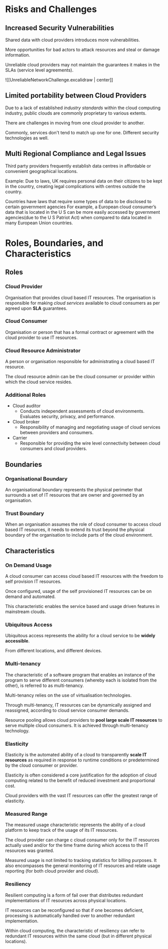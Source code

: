 # Risks and Challenges

## Increased Security Vulnerabilities

Shared data with cloud providers introduces more vulnerabilities. 

More opportunities for bad actors to attack resources and steal or damage information.

Unreliable cloud providers may not maintain the guarantees it makes in the SLAs (service level agreements).

![[UnreliableNetworkChallenge.excalidraw | center]]

## Limited portability between Cloud Providers

Due to a lack of established *industry standards* within the cloud computing industry, public clouds are commonly proprietary to various extents.

There are challenges in moving from one cloud provider to another.

Commonly, services don't tend to match up one for one. Different security technologies as well.

## Multi Regional Compliance and Legal Issues

Third party providers frequently establish data centres in affordable or convenient geographical locations. 

Example: Due to laws, UK requires personal data on their citizens to be kept in the country, creating legal complications with centres outside the country.

Countries have laws that require some types of data to be disclosed to certain government agencies For example, a European cloud consumer’s data that is located in the U S can be more easily accessed by government agencies(due to the U S Patriot Act) when compared to data located in many European Union countries.

# Roles, Boundaries, and Characteristics

## Roles

### Cloud Provider

Organisation that provides cloud based IT resources. 
The organisation is responsible for making *cloud services* available to cloud consumers as per agreed upon **SLA** guarantees.

### Cloud Consumer

Organisation or person that has a formal contract or agreement with the cloud provider to use IT resources. 

### Cloud Resource Administrator

A person or organisation responsible for administrating a cloud based IT resource.

The cloud resource admin can be the cloud consumer or provider within which the cloud service resides.

### Additional Roles
- Cloud auditor
	- Conducts independent assessments of cloud environments. Evaluates security, privacy, and performance.
- Cloud broker
	- Responsibility of managing and negotiating usage of cloud services between providers and consumers.
- Carrier
	- Responsible for providing the wire level connectivity between cloud consumers and cloud providers.

## Boundaries

### Organisational Boundary
An organisational boundary represents the physical perimeter that surrounds a set of IT resources that are owner and governed by an organisation.

### Trust Boundary
When an organisation assumes the role of cloud consumer to access cloud based IT resources, it needs to extend its trust beyond the physical boundary of the organisation to include parts of the cloud environment.

## Characteristics

### On Demand Usage

A cloud consumer can access cloud based IT resources with the freedom to self provision IT resources.

Once configured, usage of the self provisioned IT resources can be on demand and automated.

This characteristic enables the service based and usage driven features in mainstream clouds.

### Ubiquitous Access

Ubiquitous access represents the ability for a cloud service to be **widely accessible**.

From different locations, and different devices.

### Multi-tenancy

The characteristic of a software program that enables an instance of the program to serve different consumers (whereby each is isolated from the other), is referred to as multi-tenancy.

Multi-tenancy relies on the use of virtualisation technologies.

Through multi-tenancy, IT resources can be dynamically assigned and reassigned, according to cloud service consumer demands.

Resource pooling allows cloud providers to **pool large scale IT resources** to serve multiple cloud consumers. It is achieved through multi-tenancy technology.

### Elasticity

Elasticity is the automated ability of a cloud to transparently **scale IT resources** as required in response to runtime conditions or predetermined by the cloud consumer or provider.

Elasticity is often considered a core justification for the adoption of cloud computing related to the benefit of reduced investment and proportional cost.

Cloud providers with the vast IT resources can offer the greatest range of elasticity.

### Measured Range

The measured usage characteristic represents the ability of a cloud platform to keep track of the usage of its IT resources.

The cloud provider can charge c cloud consumer only for the IT resources actually used and/or for the time frame during which access to the IT resources was granted.

Measured usage is not limited to tracking statistics for billing purposes. It also encompasses the general monitoring of IT resources and relate usage reporting (for both cloud provider and cloud).

### Resiliency

Resilient computing is a form of fail over that distributes redundant implementations of IT resources across physical locations.

IT resources can be reconfigured so that if one becomes deficient, processing is automatically handled over to another redundant implementation.

Within cloud computing, the characteristic of resiliency can refer to redundant IT resources within the same cloud (but in different physical locations).


